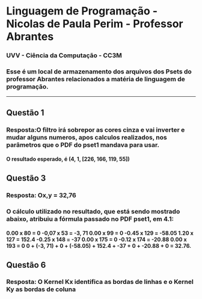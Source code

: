 # Linguagem de Programação - Nicolas de Paula Perim - Professor Abrantes

### UVV - Ciência da Computação - CC3M

### Esse é um local de armazenamento dos arquivos dos Psets do professor Abrantes relacionados a matéria de linguagem de programação.

-------------------

## Questão 1

### Resposta:O filtro irá sobrepor as cores cinza e vai inverter e mudar alguns numeros, apos calculos realizados, nos parâmetros que o PDF do pset1 mandava para usar.

#### O resultado esperado, é (4, 1, [226, 166, 119, 55])
 
## Questão 3

### Resposta: Ox,y = 32,76


### O cálculo utilizado no resultado, que está sendo mostrado abaixo, atribuiu a fórmula passado no PDF pset1, em 4.1:

#### 0.00 x 80 = 0 -0,07 x 53 = -3, 71 0.00 x 99 = 0 -0.45 x 129 = -58.05 1.20 x 127 = 152.4 -0.25 x 148 = -37 0.00 x 175 = 0 -0.12 x 174 = -20.88 0.00 x 193 = 0 0 + (-3, 71) + 0 + (-58.05) + 152.4 + -37 + 0 + -20.88 + 0 = 32.76.

## Questão 6

### Resposta: O Kernel Kx identifica as bordas de linhas e o Kernel Ky as bordas de coluna
